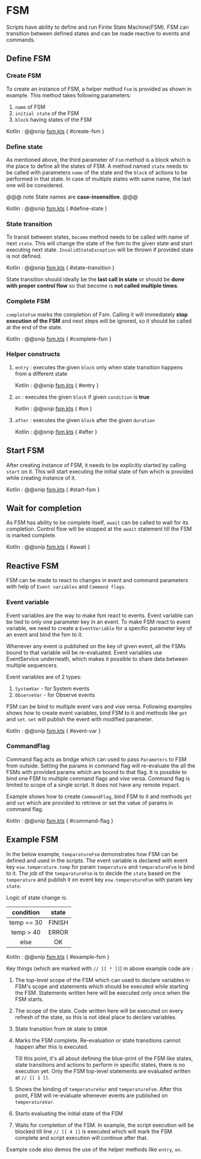# FSM

Scripts have ability to define and run Finite State Machine(FSM). FSM can transition between defined states and can be made 
reactive to events and commands.

## Define FSM

### Create FSM

To create an instance of FSM, a helper method `Fsm` is provided as shown in example. This method takes following parameters:

1. `name` of FSM
2. `initial state` of the FSM
3. `block` having states of the FSM

Kotlin
:   @@snip [fsm.kts](../../../../../examples/src/main/kotlin/esw/ocs/scripts/examples/paradox/fsm.kts) { #create-fsm }  

### Define state

As mentioned above, the third parameter of `Fsm` method is a block which is the place to define all the states of FSM. A method named `state` needs
 to be called with parameters `name` of the state and the `block` of actions to be performed in that state.
In case of multiple states with same name, the last one will be considered.   

@@@ note
State names are **case-insensitive**.
@@@

Kotlin
:   @@snip [fsm.kts](../../../../../examples/src/main/kotlin/esw/ocs/scripts/examples/paradox/fsm.kts) { #define-state }

### State transition

To transit between states, `become` method needs to be called with name of next `state`. This will change the state of the fsm to the given state 
and start executing next state. `InvalidStateException` will be thrown if provided state is not defined.

Kotlin
:   @@snip [fsm.kts](../../../../../examples/src/main/kotlin/esw/ocs/scripts/examples/paradox/fsm.kts) { #state-transition }

State transition should ideally be the **last call in state** or should be **done with proper control flow** so that become is **not called multiple times**.

### Complete FSM

`completeFsm` marks the completion of Fsm. Calling it will immediately **stop execution of the FSM** and next steps will be ignored, so it should be called at
the end of the state.    

Kotlin
:   @@snip [fsm.kts](../../../../../examples/src/main/kotlin/esw/ocs/scripts/examples/paradox/fsm.kts) { #complete-fsm }

### Helper constructs 
1. `entry` : executes the given `block` only when state transition happens from a different state

    Kotlin
    :   @@snip [fsm.kts](../../../../../examples/src/main/kotlin/esw/ocs/scripts/examples/paradox/fsm.kts) { #entry }

2. `on` : executes the given `block` if given `condition` is **true**

    Kotlin
    :   @@snip [fsm.kts](../../../../../examples/src/main/kotlin/esw/ocs/scripts/examples/paradox/fsm.kts) { #on } 

3. `after` : executes the given `block` after the given `duration` 

    Kotlin
    :   @@snip [fsm.kts](../../../../../examples/src/main/kotlin/esw/ocs/scripts/examples/paradox/fsm.kts) { #after }

## Start FSM

After creating instance of FSM, it needs to be explicitly started by calling `start` on it. This will start executing the initial
 state of fsm which is provided while creating instance of it.

Kotlin
:   @@snip [fsm.kts](../../../../../examples/src/main/kotlin/esw/ocs/scripts/examples/paradox/fsm.kts) { #start-fsm }

## Wait for completion

As FSM has ability to be complete itself, `await` can be called to wait for its completion. Control flow will be stopped at the `await` statement
 till the FSM is marked complete.

Kotlin
:   @@snip [fsm.kts](../../../../../examples/src/main/kotlin/esw/ocs/scripts/examples/paradox/fsm.kts) { #await } 

## Reactive FSM

FSM can be made to react to changes in event and command parameters with help of `Event variables` and `Command flags`.
 
### Event variable

Event variables are the way to make fsm react to events. Event variable can be tied to only one parameter key in an event.
To make FSM react to event variable, we need to create a `EventVariable` for a specific parameter key of an event and bind the fsm to it.

Whenever any event is published on the key of given event, all the FSMs bound to that variable will be re-evaluated.
Event variables use EventService underneath, which makes it possible to share data between multiple sequencers. 

Event variables are of 2 types:

1. `SystemVar` - for System events
2. `ObserveVar` - for Observe events

FSM can be bind to multiple event vars and vise versa. Following examples shows how to create event variables, bind FSM to it
 and methods like `get` and `set`. `set` will publish the event with modified parameter. 

Kotlin
:   @@snip [fsm.kts](../../../../../examples/src/main/kotlin/esw/ocs/scripts/examples/paradox/fsm.kts) { #event-var }

### CommandFlag

Command flag acts as bridge which can used to pass `Parameters` to FSM from outside. Setting the params in command flag will re-evaluate
the all the FSMs with provided params which are bound to that flag. It is possible to bind one FSM to multiple command flags and vise versa.
Command flag is limited to scope of a single script. It does not have any remote impact.

Example shows how to create `CommandFlag`, bind FSM to it and methods `get` and `set` which are provided to retrieve or set the value of
 params in command flag. 

Kotlin
:   @@snip [fsm.kts](../../../../../examples/src/main/kotlin/esw/ocs/scripts/examples/paradox/fsm.kts) { #command-flag } 

## Example FSM

In the below example, `temparatureFsm` demonstrates how FSM can be defined and used in the scripts. The event variable is declared 
with event key `esw.temperature.temp` for param `temperature` and `temparatureFsm` is bind to it. The job of the `temparatureFsm` 
is to decide the `state` based on the `temperature` and publish it on event key `esw.temperatureFsm` with param key `state`. 

Logic of state change is: 
   
| condition |state |
| :---: | :---: |
|  temp == 30 |  FINISH |
|  temp > 40  |  ERROR  |
|  else       |  OK     |
    
Kotlin
:   @@snip [fsm.kts](../../../../../examples/src/main/kotlin/esw/ocs/scripts/examples/paradox/exampleFsm.kts) { #example-fsm }

Key things (which are marked with `// [[ * ]]`) in above example code are :
 
1. The top-level scope of the FSM which can used to declare variables in FSM's scope and statements which should be executed while starting the FSM.
    Statements written here will be executed only once when the FSM starts.
2. The scope of the state. Code written here will be executed on every refresh of the state, so this is not ideal place to declare variables.
3. State transition from `OK` state to `ERROR`
4. Marks the FSM complete. Re-evaluation or state transitions cannot happen after this is executed.

    Till this point, it's all about defining the blue-print of the FSM like states, state transitions and actions to perform in specific states, there is 
    no execution yet. Only the FSM top-level statements are evaluated written at `// [[ 1 ]]`.

5. Shows the binding of `temperatureVar` and `temperatureFsm`. After this point, FSM will re-evaluate whenever events are published on `temperatureVar`.
6. Starts evaluating the initial state of the FSM
7. Waits for completion of the FSM. In example, the script execution will be blocked till line `// [[ 4 ]]` is executed which will mark the FSM complete and script 
execution will continue after that.  

Example code also demos the use of the helper methods like `entry`, `on`.
  

    
 
